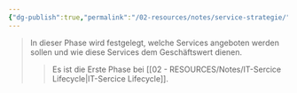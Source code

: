 ```yaml
---
{"dg-publish":true,"permalink":"/02-resources/notes/service-strategie/","tags":["GFN/LF06"],"noteIcon":"","updated":"2025-10-29T12:59:10.097+01:00"}
---
```


>In dieser Phase wird festgelegt, welche Services angeboten werden sollen und wie diese Services dem Geschäftswert dienen.
>> Es ist die Erste Phase bei [[02 - RESOURCES/Notes/IT-Sercice Lifecycle\|IT-Sercice Lifecycle]].